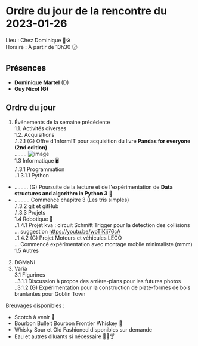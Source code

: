 # Ordre du jour de la rencontre du 2023-01-26
Lieu :    Chez Dominique :telescope::gear:  
Horaire : À partir de 13h30 🕜  
## Présences
* **Dominique Martel** (D)   
* **Guy Nicol (G)**

## Ordre du jour
1. Événements de la semaine précédente  
 1.1.  Activités diverses  
 1.2.  Acquisitions  
 .1.2.1 (G) Offre d'InformIT pour acquisition du livre **Pandas for everyone (2nd edition)**  
........ ![image](https://user-images.githubusercontent.com/105818788/214632279-69877b56-a9be-4a19-af34-be0bff4f47e9.png)  
 1.3 Informatique 🖥  
.1.3.1 Programmation  
..1.3.1.1 Python
- ......... (G) Poursuite de la lecture et de l'expérimentation de **Data structures and algorithm in Python 3** 📖  
- .......... Commencé chapitre 3 (Les tris simples)  
.1.3.2 git et gitHub  
.1.3.3 Projets  
 1.4 Robotique 🤖  
..1.4.1 Projet kva : circuit Schmitt Trigger pour la détection des collisions  
... suggestion https://youtu.be/woTiKij76cA  
..1.4.2 (G) Projet Moteurs et véhicules LEGO  
... Commencé expérimentation avec montage mobile minimaliste (mmm)  
 1.5 Autres  
2. DGMaNi  
3. Varia  
 3.1 Figurines  
..3.1.1 Discussion à propos des arrière-plans pour les futures photos  
..3.1.2 (G) Expérimentation pour la construction de plate-formes de bois branlantes pour Goblin Town


Breuvages disponibles :
  * Scotch à venir :tumbler_glass:
  * Bourbon Bulleit Bourbon Frontier Whiskey 🥃
  * Whisky Sour et Old Fashioned disponibles sur demande
  * Eau et autres diluants si nécessaire 🍶🍺🍸
  
  
